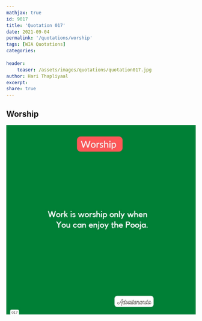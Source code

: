 ```yaml
---
mathjax: true
id: 9017
title: 'Quotation 017'
date: 2021-09-04
permalink: '/quotations/worship'
tags: [WIA Quotations] 
categories: 

header:
    teaser: /assets/images/quotations/quotation017.jpg
author: Hari Thapliyaal 
excerpt:
share: true 
---
```


## Worship

![Worship](/assets/images/quotations/quotation017.jpg)

